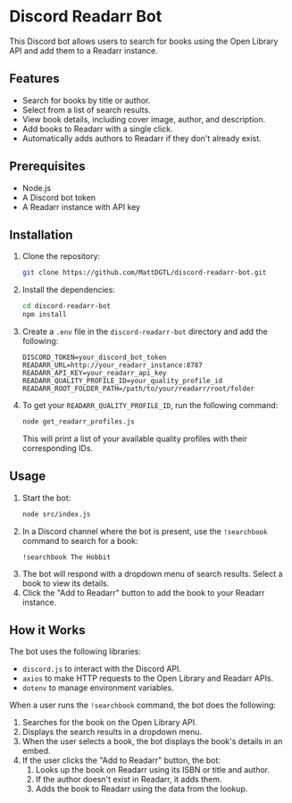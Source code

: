 # Discord Readarr Bot

This Discord bot allows users to search for books using the Open Library API and add them to a Readarr instance.

## Features

-   Search for books by title or author.
-   Select from a list of search results.
-   View book details, including cover image, author, and description.
-   Add books to Readarr with a single click.
-   Automatically adds authors to Readarr if they don't already exist.

## Prerequisites

-   Node.js
-   A Discord bot token
-   A Readarr instance with API key

## Installation

1.  Clone the repository:
    ```bash
    git clone https://github.com/MattDGTL/discord-readarr-bot.git
    ```
2.  Install the dependencies:
    ```bash
    cd discord-readarr-bot
    npm install
    ```
3.  Create a `.env` file in the `discord-readarr-bot` directory and add the following:
    ```
    DISCORD_TOKEN=your_discord_bot_token
    READARR_URL=http://your_readarr_instance:8787
    READARR_API_KEY=your_readarr_api_key
    READARR_QUALITY_PROFILE_ID=your_quality_profile_id
    READARR_ROOT_FOLDER_PATH=/path/to/your/readarr/root/folder
    ```
4.  To get your `READARR_QUALITY_PROFILE_ID`, run the following command:
    ```bash
    node get_readarr_profiles.js
    ```
    This will print a list of your available quality profiles with their corresponding IDs.

## Usage

1.  Start the bot:
    ```bash
    node src/index.js
    ```
2.  In a Discord channel where the bot is present, use the `!searchbook` command to search for a book:
    ```
    !searchbook The Hobbit
    ```
3.  The bot will respond with a dropdown menu of search results. Select a book to view its details.
4.  Click the "Add to Readarr" button to add the book to your Readarr instance.

## How it Works

The bot uses the following libraries:

-   `discord.js` to interact with the Discord API.
-   `axios` to make HTTP requests to the Open Library and Readarr APIs.
-   `dotenv` to manage environment variables.

When a user runs the `!searchbook` command, the bot does the following:

1.  Searches for the book on the Open Library API.
2.  Displays the search results in a dropdown menu.
3.  When the user selects a book, the bot displays the book's details in an embed.
4.  If the user clicks the "Add to Readarr" button, the bot:
    1.  Looks up the book on Readarr using its ISBN or title and author.
    2.  If the author doesn't exist in Readarr, it adds them.
    3.  Adds the book to Readarr using the data from the lookup.